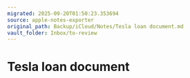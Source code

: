 ```yaml
---
migrated: 2025-09-20T01:50:23.353694
source: apple-notes-exporter
original_path: Backup/iCloud/Notes/Tesla loan document.md
vault_folder: Inbox/to-review
---
```

# Tesla loan document

